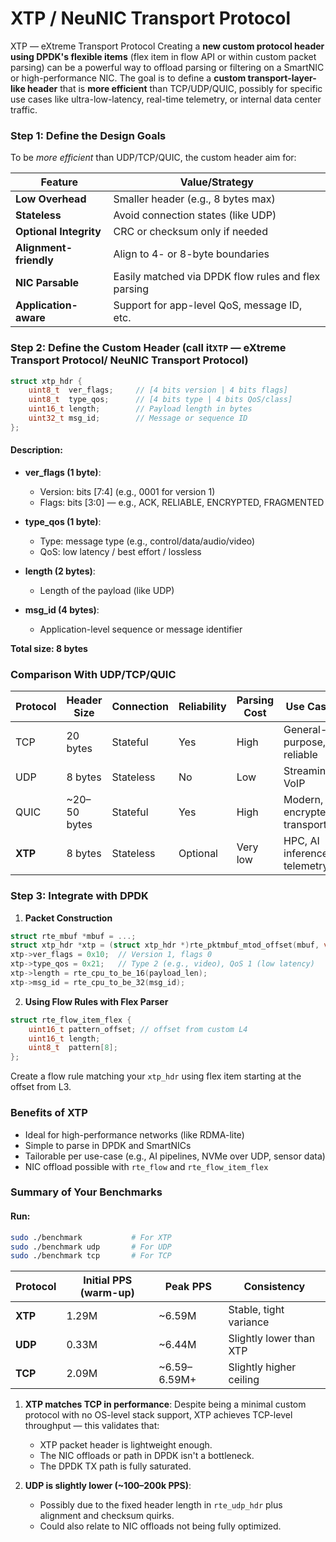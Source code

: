 # XTP / NeuNIC Transport Protocol
XTP — eXtreme Transport Protocol
Creating a **new custom protocol header using DPDK's flexible items** (flex item in flow API or within custom packet parsing) can be a powerful way to offload parsing or filtering on a SmartNIC or high-performance NIC. The goal is to define a **custom transport-layer-like header** that is **more efficient** than TCP/UDP/QUIC, possibly for specific use cases like ultra-low-latency, real-time telemetry, or internal data center traffic.

###  Step 1: Define the Design Goals

To be *more efficient* than UDP/TCP/QUIC, the custom header aim for:

| Feature                | Value/Strategy                                      |
| ---------------------- | --------------------------------------------------- |
| **Low Overhead**       | Smaller header (e.g., 8 bytes max)                  |
| **Stateless**          | Avoid connection states (like UDP)                  |
| **Optional Integrity** | CRC or checksum only if needed                      |
| **Alignment-friendly** | Align to 4- or 8-byte boundaries                    |
| **NIC Parsable**       | Easily matched via DPDK flow rules and flex parsing |
| **Application-aware**  | Support for app-level QoS, message ID, etc.         |


### Step 2: Define the Custom Header (call it`XTP` — eXtreme Transport Protocol/ NeuNIC Transport Protocol)

```c
struct xtp_hdr {
    uint8_t  ver_flags;     // [4 bits version | 4 bits flags]
    uint8_t  type_qos;      // [4 bits type | 4 bits QoS/class]
    uint16_t length;        // Payload length in bytes
    uint32_t msg_id;        // Message or sequence ID
};
```

#### Description:

* **ver\_flags (1 byte)**:

  * Version: bits \[7:4] (e.g., 0001 for version 1)
  * Flags: bits \[3:0] — e.g., ACK, RELIABLE, ENCRYPTED, FRAGMENTED
* **type\_qos (1 byte)**:

  * Type: message type (e.g., control/data/audio/video)
  * QoS: low latency / best effort / lossless
* **length (2 bytes)**:

  * Length of the payload (like UDP)
* **msg\_id (4 bytes)**:

  * Application-level sequence or message identifier

 **Total size: 8 bytes**

### Comparison With UDP/TCP/QUIC

| Protocol | Header Size   | Connection | Reliability | Parsing Cost | Use Case                     |
| -------- | ------------- | ---------- | ----------- | ------------ | ---------------------------- |
| TCP      | 20 bytes      | Stateful   | Yes         | High         | General-purpose, reliable    |
| UDP      | 8 bytes       | Stateless  | No          | Low          | Streaming, VoIP              |
| QUIC     | \~20–50 bytes | Stateful   | Yes         | High         | Modern, encrypted transport  |
| **XTP**  | 8 bytes       | Stateless  | Optional    | Very low     | HPC, AI inference, telemetry |


### Step 3: Integrate with DPDK

1. **Packet Construction**

```c
struct rte_mbuf *mbuf = ...;
struct xtp_hdr *xtp = (struct xtp_hdr *)rte_pktmbuf_mtod_offset(mbuf, void *, offset);
xtp->ver_flags = 0x10;  // Version 1, flags 0
xtp->type_qos = 0x21;   // Type 2 (e.g., video), QoS 1 (low latency)
xtp->length = rte_cpu_to_be_16(payload_len);
xtp->msg_id = rte_cpu_to_be_32(msg_id);
```

2. **Using Flow Rules with Flex Parser**

```c
struct rte_flow_item_flex {
    uint16_t pattern_offset; // offset from custom L4
    uint16_t length;
    uint8_t  pattern[8];
};
```

Create a flow rule matching your `xtp_hdr` using flex item starting at the offset from L3.


### Benefits of XTP

* Ideal for high-performance networks (like RDMA-lite)
* Simple to parse in DPDK and SmartNICs
* Tailorable per use-case (e.g., AI pipelines, NVMe over UDP, sensor data)
* NIC offload possible with `rte_flow` and `rte_flow_item_flex`

### Summary of Your Benchmarks

####  Run:

```bash
sudo ./benchmark           # For XTP
sudo ./benchmark udp       # For UDP
sudo ./benchmark tcp       # For TCP
```

| Protocol | Initial PPS (warm-up) | Peak PPS      | Consistency             |
| -------- | --------------------- | ------------- | ----------------------- |
| **XTP**  | 1.29M                 | \~6.59M       | Stable, tight variance  |
| **UDP**  | 0.33M                 | \~6.44M       | Slightly lower than XTP |
| **TCP**  | 2.09M                 | \~6.59–6.59M+ | Slightly higher ceiling |

1. **XTP matches TCP in performance**: Despite being a minimal custom protocol with no OS-level stack support, XTP achieves TCP-level throughput — this validates that:

   * XTP packet header is lightweight enough.
   * The NIC offloads or path in DPDK isn't a bottleneck.
   * The DPDK TX path is fully saturated.

2. **UDP is slightly lower (\~100–200k PPS)**:

   * Possibly due to the fixed header length in `rte_udp_hdr` plus alignment and checksum quirks.
   * Could also relate to NIC offloads not being fully optimized.

